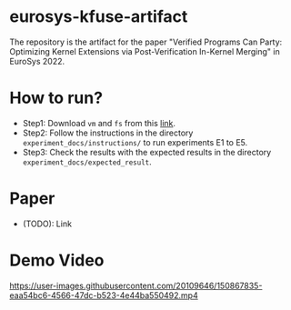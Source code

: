 # eurosys-kfuse-artifact
The repository is the artifact for the paper "Verified Programs Can Party: Optimizing Kernel Extensions via Post-Verification In-Kernel Merging" in EuroSys 2022.

# How to run?
* Step1: Download `vm` and `fs` from this [link](https://uofi.box.com/s/u4r3ka9jzaxcar2yi7flc6l7j13edoqv).
* Step2: Follow the instructions in the directory `experiment_docs/instructions/` to run experiments E1 to E5.
* Step3: Check the results with the expected results in the directory `experiment_docs/expected_result`.

# Paper
* (TODO): Link

# Demo Video
https://user-images.githubusercontent.com/20109646/150867835-eaa54bc6-4566-47dc-b523-4e44ba550492.mp4

